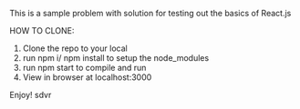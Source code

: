 This is a sample problem with solution for testing out the basics of React.js

HOW TO CLONE:

1. Clone the repo to your local
2. run npm i/ npm install to setup the node_modules
3. run npm start to compile and run
4. View in browser at localhost:3000

Enjoy!
sdvr
